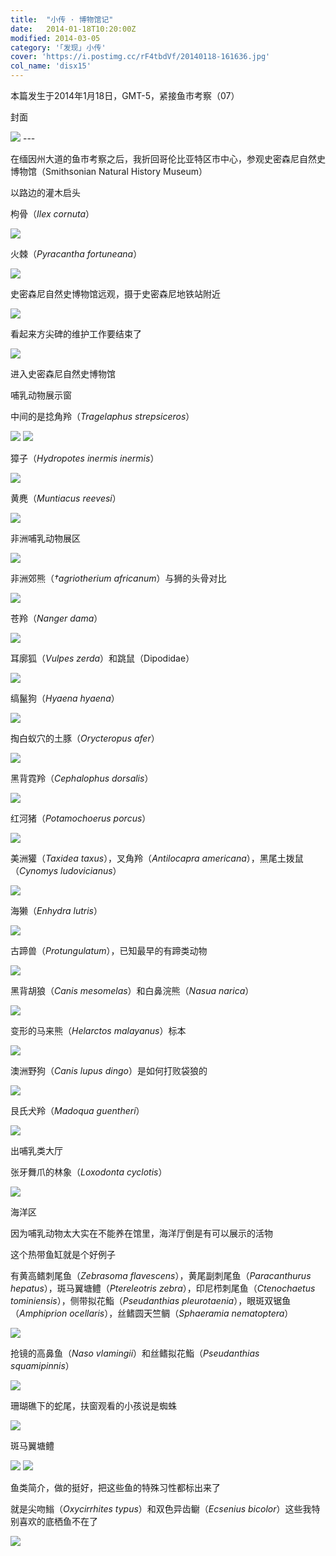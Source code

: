 ```yaml
---
title:  "小传 · 博物馆记"
date:   2014-01-18T10:20:00Z
modified: 2014-03-05
category: '｢发现｣ 小传'
cover: 'https://i.postimg.cc/rF4tbdVf/20140118-161636.jpg'
col_name: 'disx15'
---
```


本篇发生于2014年1月18日，GMT-5，紧接鱼市考察（07）

封面

<img class='disc' src='https://i.postimg.cc/rF4tbdVf/20140118-161636.jpg'>
---

在缅因州大道的鱼市考察之后，我折回哥伦比亚特区市中心，参观史密森尼自然史博物馆（Smithsonian Natural History Museum）

以路边的灌木启头

枸骨（<i>Ilex cornuta</i>）

<img class='disc' src='https://i.postimg.cc/jdvrRcS2/20140118-145308.jpg'>

火棘（<i>Pyracantha fortuneana</i>）

<img class='disc' src='https://i.postimg.cc/fbGG8gB2/20140118-145615.jpg'>

史密森尼自然史博物馆远观，摄于史密森尼地铁站附近

<img class='disc' src='https://i.postimg.cc/xjv24nrK/20140118-150210.jpg'>

看起来方尖碑的维护工作要结束了

<img class='disc' src='https://i.postimg.cc/J4RLwvmS/20140118-150259-HDR.jpg'>

进入史密森尼自然史博物馆

哺乳动物展示窗

中间的是捻角羚（<i>Tragelaphus strepsiceros</i>）

<img class='disc' src='https://i.postimg.cc/fbVs2dZL/20140118-150752.jpg'>

<img class='disc' src='https://i.postimg.cc/mDMsRGPW/20140118-150801.jpg'>

獐子（<i>Hydropotes inermis inermis</i>）

<img class='disc' src='https://i.postimg.cc/sxrRg0WQ/20140118-150814.jpg'>

黄麂（<i>Muntiacus reevesi</i>）

<img class='disc' src='https://i.postimg.cc/ZqvkFhFv/20140118-150825.jpg'>

非洲哺乳动物展区

<img class='disc' src='https://i.postimg.cc/sgNdh2SR/20140118-150834.jpg'>

非洲郊熊（<i>†agriotherium africanum</i>）与狮的头骨对比

<img class='disc' src='https://i.postimg.cc/cHfV2Mzs/20140118-150900.jpg'>

苍羚（<i>Nanger dama</i>）

<img class='disc' src='https://i.postimg.cc/6qwDX4sC/20140118-150956.jpg'>

耳廓狐（<i>Vulpes zerda</i>）和跳鼠（Dipodidae）

<img class='disc' src='https://i.postimg.cc/c1MpchYh/20140118-151009.jpg'>

缟鬣狗（<i>Hyaena hyaena</i>）

<img class='disc' src='https://i.postimg.cc/FzZwsFm8/20140118-151023.jpg'>

掏白蚁穴的土豚（<i>Orycteropus afer</i>）

<img class='disc' src='https://i.postimg.cc/pXs3wdsn/20140118-151056.jpg'>

黑背霓羚（<i>Cephalophus dorsalis</i>）

<img class='disc' src='https://i.postimg.cc/0y3FNBRk/20140118-151225.jpg'>

红河猪（<i>Potamochoerus porcus</i>）

<img class='disc' src='https://i.postimg.cc/k5bZRvqx/20140118-151241.jpg'>

美洲獾（<i>Taxidea taxus</i>），叉角羚（<i>Antilocapra americana</i>），黑尾土拨鼠（<i>Cynomys ludovicianus</i>）

<img class='disc' src='https://i.postimg.cc/hthNcqYZ/20140118-151554.jpg'>

海獭（<i>Enhydra lutris</i>）

<img class='disc' src='https://i.postimg.cc/fTz6qdfN/20140118-151649.jpg'>

古蹄兽（<i>Protungulatum</i>），已知最早的有蹄类动物

<img class='disc' src='https://i.postimg.cc/j5Y1HnSB/20140118-151823.jpg'>

黑背胡狼（<i>Canis mesomelas</i>）和白鼻浣熊（<i>Nasua narica</i>）

<img class='disc' src='https://i.postimg.cc/3RjcnryN/20140118-151849.jpg'>

变形的马来熊（<i>Helarctos malayanus</i>）标本

<img class='disc' src='https://i.postimg.cc/VvYHTyMR/20140118-151900.jpg'>

澳洲野狗（<i>Canis lupus dingo</i>）是如何打败袋狼的

<img class='disc' src='https://i.postimg.cc/XqQD62k0/20140118-152041.jpg'>

艮氏犬羚（<i>Madoqua guentheri</i>）

<img class='disc' src='https://i.postimg.cc/bYT5nJcF/20140118-152121.jpg'>

出哺乳类大厅

张牙舞爪的林象（<i>Loxodonta cyclotis</i>）

<img class='disc' src='https://i.postimg.cc/CxZr9sZW/20140118-152427.jpg'>

海洋区

因为哺乳动物太大实在不能养在馆里，海洋厅倒是有可以展示的活物

这个热带鱼缸就是个好例子

有黄高鳍刺尾鱼（<i>Zebrasoma flavescens</i>），黄尾副刺尾鱼（<i>Paracanthurus hepatus</i>），斑马翼塘鳢（<i>Ptereleotris zebra</i>），印尼栉刺尾鱼（<i>Ctenochaetus tominiensis</i>），侧带拟花鮨（<i>Pseudanthias pleurotaenia</i>），眼斑双锯鱼（<i>Amphiprion ocellaris</i>），丝鳍圆天竺鲷（<i>Sphaeramia nematoptera</i>）

<img class='disc' src='https://i.postimg.cc/3RhL4MLT/20140118-152551.jpg'>

抢镜的高鼻鱼（<i>Naso vlamingii</i>）和丝鳍拟花鮨（<i>Pseudanthias squamipinnis</i>）

<img class='disc' src='https://i.postimg.cc/Zqp75YxH/20140118-152554.jpg'>

珊瑚礁下的蛇尾，扶窗观看的小孩说是蜘蛛

<img class='disc' src='https://i.postimg.cc/2y82GQR9/20140118-152601.jpg'>

斑马翼塘鳢

<img class='disc' src='https://i.postimg.cc/TwctnkSW/20140118-152617.jpg'>

<img class='disc' src='https://i.postimg.cc/wMfFG19q/20140118-152624.jpg'>

鱼类简介，做的挺好，把这些鱼的特殊习性都标出来了

就是尖吻䱵（<i>Oxycirrhites typus</i>）和双色异齿鳚（<i>Ecsenius bicolor</i>）这些我特别喜欢的底栖鱼不在了

<img class='disc' src='https://i.postimg.cc/qBjmR5yP/20140118-152725.jpg'>
